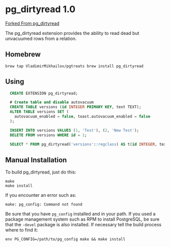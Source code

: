 pg_dirtyread 1.0
================

[Forked From pg_dirtyread](https://github.com/omniti-labs/pgtreats)

The pg_dirtyread extension provides the ability to read dead but unvacuumed
rows from a relation.

Homebrew
-------

`
  brew tap VladimirMikhailov/pgtreats
  brew install pg_dirtyread
`

Using
-----

  ```sql
    CREATE EXTENSION pg_dirtyread;

    # Create table and disable autovacuum
    CREATE TABLE versions (id INTEGER PRIMARY KEY, text TEXT);
    ALTER TABLE versions SET (
      autovacuum_enabled = false, toast.autovacuum_enabled = false
    );

    INSERT INTO versions VALUES (1, 'Test'), (2, 'New Test');
    DELETE FROM versions WHERE id = 1;

    SELECT * FROM pg_dirtyread('versions'::regclass) AS t(id INTEGER, text TEXT);
  ```

Manual Installation
--------

To build pg_dirtyread, just do this:

    make
    make install

If you encounter an error such as:

    make: pg_config: Command not found

Be sure that you have `pg_config` installed and in your path. If you used a
package management system such as RPM to install PostgreSQL, be sure that the
`-devel` package is also installed. If necessary tell the build process where
to find it:

    env PG_CONFIG=/path/to/pg_config make && make install
